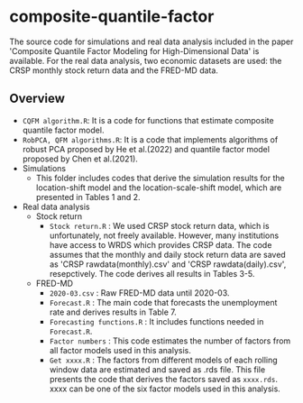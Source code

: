 # composite-quantile-factor
The source code for simulations and real data analysis included in the paper 'Composite Quantile Factor Modeling for High-Dimensional Data' is available. For the real data analysis, two economic datasets are used: the CRSP monthly stock return data and the FRED-MD data.

## Overview
- `CQFM algorithm.R`: It is a code for functions that estimate composite quantile factor model. 
- `RobPCA, QFM algorithms.R`: It is a code that implements algorithms of robust PCA proposed by He et al.(2022) and quantile factor model proposed by Chen et al.(2021).
- Simulations
  - This folder includes codes that derive the simulation results for the location-shift model and the location-scale-shift model, which are presented in Tables 1 and 2.
- Real data analysis
  - Stock return 
    - `Stock return.R` : We used CRSP stock return data, which is unfortunately, not freely available. However, many institutions have access to WRDS which provides CRSP data. The code assumes that the monthly and daily stock return data are saved as 'CRSP rawdata(monthly).csv' and 'CRSP rawdata(daily).csv', resepctively. The code derives all results in Tables 3-5.
  - FRED-MD 
    - `2020-03.csv` : Raw FRED-MD data until 2020-03.
    - `Forecast.R` : The main code that forecasts the unemployment rate and derives results in Table 7.
    - `Forecasting functions.R` : It includes functions needed in `Forecast.R`.
    - `Factor numbers` : This code estimates the number of factors from all factor models used in this analysis.
    - `Get xxxx.R` : The factors from different models of each rolling window data are estimated and saved as .rds file. This file presents the code that derives the factors saved as `xxxx.rds`. xxxx can be one of the six factor models used in this analysis.
